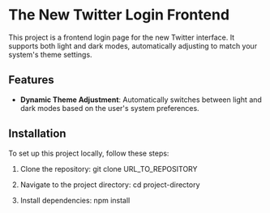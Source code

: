 # The New Twitter Login Frontend

This project is a frontend login page for the new Twitter interface. It supports both light and dark modes, automatically adjusting to match your system's theme settings.

## Features

- **Dynamic Theme Adjustment**: Automatically switches between light and dark modes based on the user's system preferences.

## Installation

To set up this project locally, follow these steps:

1. Clone the repository:
       git clone URL_TO_REPOSITORY

2. Navigate to the project directory:
       cd project-directory

3. Install dependencies:
       npm install
